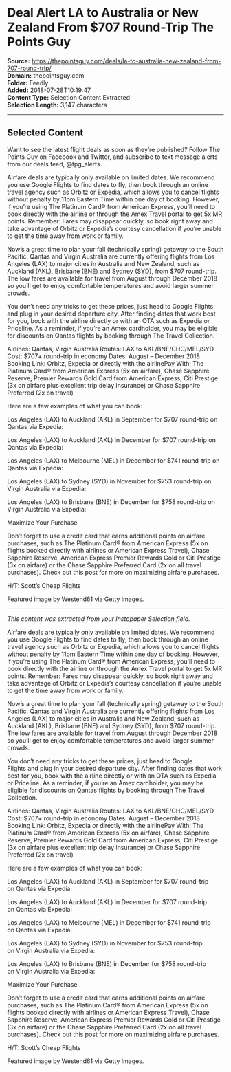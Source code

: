 # Deal Alert LA to Australia or New Zealand From $707 Round-Trip The Points Guy

**Source:** https://thepointsguy.com/deals/la-to-australia-new-zealand-from-707-round-trip/  
**Domain:** thepointsguy.com  
**Folder:** Feedly  
**Added:** 2018-07-28T10:19:47  
**Content Type:** Selection Content Extracted  
**Selection Length:** 3,147 characters  


---

## Selected Content

Want to see the latest flight deals as soon as they’re published? Follow The Points Guy on Facebook and Twitter, and subscribe to text message alerts from our deals feed, @tpg_alerts.

Airfare deals are typically only available on limited dates. We recommend you use Google Flights to find dates to fly, then book through an online travel agency such as Orbitz or Expedia, which allows you to cancel flights without penalty by 11pm Eastern Time within one day of booking. However, if you’re using The Platinum Card® from American Express, you’ll need to book directly with the airline or through the Amex Travel portal to get 5x MR points. Remember: Fares may disappear quickly, so book right away and take advantage of Orbitz or Expedia’s courtesy cancellation if you’re unable to get the time away from work or family.

Now’s a great time to plan your fall (technically spring) getaway to the South Pacific. Qantas and Virgin Australia are currently offering flights from Los Angeles (LAX) to major cities in Australia and New Zealand, such as Auckland (AKL), Brisbane (BNE) and Sydney (SYD), from $707 round-trip. The low fares are available for travel from August through December 2018 so you’ll get to enjoy comfortable temperatures and avoid larger summer crowds.

You don’t need any tricks to get these prices, just head to Google Flights and plug in your desired departure city. After finding dates that work best for you, book with the airline directly or with an OTA such as Expedia or Priceline. As a reminder, if you’re an Amex cardholder, you may be eligible for discounts on Qantas flights by booking through The Travel Collection.

Airlines: Qantas, Virgin Australia
Routes: LAX to AKL/BNE/CHC/MEL/SYD
Cost: $707+ round-trip in economy
Dates: August – December 2018
Booking Link: Orbitz, Expedia or directly with the airlinePay With: The Platinum Card® from American Express (5x on airfare), Chase Sapphire Reserve, Premier Rewards Gold Card from American Express, Citi Prestige (3x on airfare plus excellent trip delay insurance) or Chase Sapphire Preferred (2x on travel)

Here are a few examples of what you can book:

Los Angeles (LAX) to Auckland (AKL) in September for $707 round-trip on Qantas via Expedia:

Los Angeles (LAX) to Auckland (AKL) in December for $707 round-trip on Qantas via Expedia:

Los Angeles (LAX) to Melbourne (MEL) in December for $741 round-trip on Qantas via Expedia:

Los Angeles (LAX) to Sydney (SYD) in November for $753 round-trip on Virgin Australia via Expedia:

Los Angeles (LAX) to Brisbane (BNE) in December for $758 round-trip on Virgin Australia via Expedia:

Maximize Your Purchase

Don’t forget to use a credit card that earns additional points on airfare purchases, such as The Platinum Card® from American Express (5x on flights booked directly with airlines or American Express Travel), Chase Sapphire Reserve, American Express Premier Rewards Gold or Citi Prestige (3x on airfare) or the Chase Sapphire Preferred Card (2x on all travel purchases). Check out this post for more on maximizing airfare purchases.

H/T: Scott’s Cheap Flights

Featured image by Westend61 via Getty Images.

---

*This content was extracted from your Instapaper Selection field.*

Airfare deals are typically only available on limited dates. We recommend you use Google Flights to find dates to fly, then book through an online travel agency such as Orbitz or Expedia, which allows you to cancel flights without penalty by 11pm Eastern Time within one day of booking. However, if you’re using The Platinum Card® from American Express, you’ll need to book directly with the airline or through the Amex Travel portal to get 5x MR points. Remember: Fares may disappear quickly, so book right away and take advantage of Orbitz or Expedia’s courtesy cancellation if you’re unable to get the time away from work or family.

Now’s a great time to plan your fall (technically spring) getaway to the South Pacific. Qantas and Virgin Australia are currently offering flights from Los Angeles (LAX) to major cities in Australia and New Zealand, such as Auckland (AKL), Brisbane (BNE) and Sydney (SYD), from $707 round-trip. The low fares are available for travel from August through December 2018 so you’ll get to enjoy comfortable temperatures and avoid larger summer crowds.

You don’t need any tricks to get these prices, just head to Google Flights and plug in your desired departure city. After finding dates that work best for you, book with the airline directly or with an OTA such as Expedia or Priceline. As a reminder, if you’re an Amex cardholder, you may be eligible for discounts on Qantas flights by booking through The Travel Collection.

Airlines: Qantas, Virgin Australia
Routes: LAX to AKL/BNE/CHC/MEL/SYD
Cost: $707+ round-trip in economy
Dates: August – December 2018
Booking Link: Orbitz, Expedia or directly with the airlinePay With: The Platinum Card® from American Express (5x on airfare), Chase Sapphire Reserve, Premier Rewards Gold Card from American Express, Citi Prestige (3x on airfare plus excellent trip delay insurance) or Chase Sapphire Preferred (2x on travel)

Here are a few examples of what you can book:

Los Angeles (LAX) to Auckland (AKL) in September for $707 round-trip on Qantas via Expedia:

Los Angeles (LAX) to Auckland (AKL) in December for $707 round-trip on Qantas via Expedia:

Los Angeles (LAX) to Melbourne (MEL) in December for $741 round-trip on Qantas via Expedia:

Los Angeles (LAX) to Sydney (SYD) in November for $753 round-trip on Virgin Australia via Expedia:

Los Angeles (LAX) to Brisbane (BNE) in December for $758 round-trip on Virgin Australia via Expedia:

Maximize Your Purchase

Don’t forget to use a credit card that earns additional points on airfare purchases, such as The Platinum Card® from American Express (5x on flights booked directly with airlines or American Express Travel), Chase Sapphire Reserve, American Express Premier Rewards Gold or Citi Prestige (3x on airfare) or the Chase Sapphire Preferred Card (2x on all travel purchases). Check out this post for more on maximizing airfare purchases.

H/T: Scott’s Cheap Flights

Featured image by Westend61 via Getty Images.
